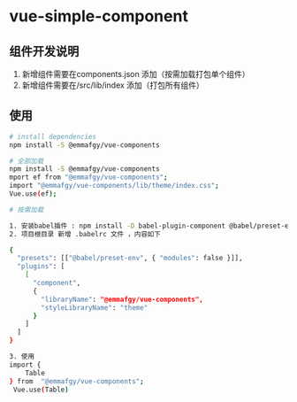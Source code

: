 # vue-simple-component
## 组件开发说明
1. 新增组件需要在components.json 添加（按需加载打包单个组件）
2. 新增组件需要在/src/lib/index 添加（打包所有组件）

## 使用
``` bash
# install dependencies
npm install -S @emmafgy/vue-components

# 全部加载
npm install -S @emmafgy/vue-components
mport ef from "@emmafgy/vue-components";
import "@emmafgy/vue-components/lib/theme/index.css";
Vue.use(ef);

# 按需加载

1. 安装babel插件 : npm install -D babel-plugin-component @babel/preset-env
2. 项目根目录 新增 .babelrc 文件 ，内容如下

{
  "presets": [["@babel/preset-env", { "modules": false }]],
  "plugins": [
    [
      "component",
      {
        "libraryName": "@emmafgy/vue-components",
        "styleLibraryName": "theme"
      }
    ]
  ]
}

3. 使用
import {
	Table
} from  "@emmafgy/vue-components";
 Vue.use(Table)


```
